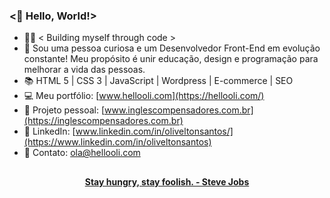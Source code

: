 ### <🖖 Hello, World!>

- 🧑‍💻 < Building myself through code >
- 🧔 Sou uma pessoa curiosa e um Desenvolvedor Front-End em evolução constante! Meu propósito é unir educação, design e programação para melhorar a vida das pessoas.
- 📚 HTML 5 | CSS 3 | JavaScript | Wordpress |  E-commerce | SEO
- 💻 Meu portfólio: [www.hellooli.com](https://hellooli.com/)
- 🚀 Projeto pessoal: [www.inglescompensadores.com.br](https://inglescompensadores.com.br)
- 💼 LinkedIn: [www.linkedin.com/in/oliveltonsantos/](https://www.linkedin.com/in/oliveltonsantos)
- 📱 Contato: ola@hellooli.com

##

<div align="center">
<strong> <a href="https://www.youtube.com/watch?v=UF8uR6Z6KLc&ab_channel=Stanford" target="_blank">Stay hungry, stay foolish. - Steve Jobs</a></strong>
</div>
